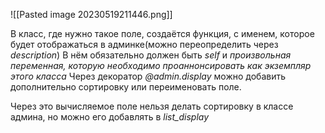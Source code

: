 ![[Pasted image 20230519211446.png]]

В класс, где нужно такое поле, создаётся функция, с именем, которое будет отображаться в админке(можно переопределить через _description_)
В нём обязательно должен быть _self_ и _произвольная переменная, которую необходимо проаннонсировать как экземпляр этого класса_
Через декоратор _@admin.display_  можно добавить дополнительно сортировку или переименовать поле.

Через это вычисляемое поле нельзя делать сортировку в классе админа, но можно его добавлять в _list_display_

